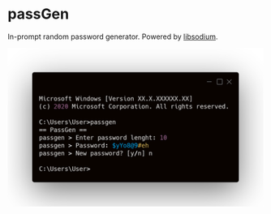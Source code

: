 ﻿# passGen
In-prompt random password generator. Powered by [libsodium](https://github.com/jedisct1/libsodium).

![enter image description here](https://github.com/nicomignoni/passGen/blob/master/docs/terminal.png)

